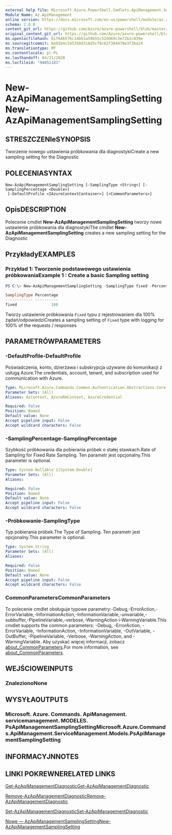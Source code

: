 ```yaml
---
external help file: Microsoft.Azure.PowerShell.Cmdlets.ApiManagement.ServiceManagement.dll-Help.xml
Module Name: Az.ApiManagement
online version: https://docs.microsoft.com/en-us/powershell/module/az.apimanagement/new-azapimanagementsamplingsetting
schema: 2.0.0
content_git_url: https://github.com/Azure/azure-powershell/blob/master/src/ApiManagement/ApiManagement/help/New-AzApiManagementSamplingSetting.md
original_content_git_url: https://github.com/Azure/azure-powershell/blob/master/src/ApiManagement/ApiManagement/help/New-AzApiManagementSamplingSetting.md
ms.openlocfilehash: 61f046576c14b61a59b55c52dd69c3e72b2c839e
ms.sourcegitcommit: 6a91b4c545350d316d3cf8c62f384478e3f3ba24
ms.translationtype: MT
ms.contentlocale: pl-PL
ms.lasthandoff: 04/21/2020
ms.locfileid: "94051183"
---
```

# <span data-ttu-id="b6d04-101">New-AzApiManagementSamplingSetting</span><span class="sxs-lookup"><span data-stu-id="b6d04-101">New-AzApiManagementSamplingSetting</span></span>

## <span data-ttu-id="b6d04-102">STRESZCZENIe</span><span class="sxs-lookup"><span data-stu-id="b6d04-102">SYNOPSIS</span></span>
<span data-ttu-id="b6d04-103">Tworzenie nowego ustawienia próbkowania dla diagnostyki</span><span class="sxs-lookup"><span data-stu-id="b6d04-103">Create a new sampling setting for the Diagnostic</span></span>

## <span data-ttu-id="b6d04-104">POLECENIA</span><span class="sxs-lookup"><span data-stu-id="b6d04-104">SYNTAX</span></span>

```
New-AzApiManagementSamplingSetting [-SamplingType <String>] [-SamplingPercentage <Double>]
 [-DefaultProfile <IAzureContextContainer>] [<CommonParameters>]
```

## <span data-ttu-id="b6d04-105">Opis</span><span class="sxs-lookup"><span data-stu-id="b6d04-105">DESCRIPTION</span></span>
<span data-ttu-id="b6d04-106">Polecenie cmdlet **New-AzApiManagementSamplingSetting** tworzy nowe ustawienie próbkowania dla diagnostyki</span><span class="sxs-lookup"><span data-stu-id="b6d04-106">The cmdlet **New-AzApiManagementSamplingSetting** creates a new sampling setting for the Diagnostic</span></span>

## <span data-ttu-id="b6d04-107">Przykłady</span><span class="sxs-lookup"><span data-stu-id="b6d04-107">EXAMPLES</span></span>

### <span data-ttu-id="b6d04-108">Przykład 1: Tworzenie podstawowego ustawienia próbkowania</span><span class="sxs-lookup"><span data-stu-id="b6d04-108">Example 1 : Create a basic Sampling setting</span></span>
```powershell
PS C:\> New-AzApiManagementSamplingSetting -SamplingType fixed -Percentage 100

SamplingType Percentage
------------ ----------
fixed               100
```

<span data-ttu-id="b6d04-109">Tworzy ustawienie próbkowania `Fixed` typu z rejestrowaniem dla 100% żądań/odpowiedzi</span><span class="sxs-lookup"><span data-stu-id="b6d04-109">Creates a sampling setting of `Fixed` type with logging for 100% of the requests / responses</span></span>

## <span data-ttu-id="b6d04-110">PARAMETRÓW</span><span class="sxs-lookup"><span data-stu-id="b6d04-110">PARAMETERS</span></span>

### <span data-ttu-id="b6d04-111">-DefaultProfile</span><span class="sxs-lookup"><span data-stu-id="b6d04-111">-DefaultProfile</span></span>
<span data-ttu-id="b6d04-112">Poświadczenia, konto, dzierżawa i subskrypcja używane do komunikacji z usługą Azure.</span><span class="sxs-lookup"><span data-stu-id="b6d04-112">The credentials, account, tenant, and subscription used for communication with Azure.</span></span>

```yaml
Type: Microsoft.Azure.Commands.Common.Authentication.Abstractions.Core.IAzureContextContainer
Parameter Sets: (All)
Aliases: AzContext, AzureRmContext, AzureCredential

Required: False
Position: Named
Default value: None
Accept pipeline input: False
Accept wildcard characters: False
```

### <span data-ttu-id="b6d04-113">-SamplingPercentage</span><span class="sxs-lookup"><span data-stu-id="b6d04-113">-SamplingPercentage</span></span>
<span data-ttu-id="b6d04-114">Szybkość próbkowania dla pobierania próbek o stałej stawkach.</span><span class="sxs-lookup"><span data-stu-id="b6d04-114">Rate of Sampling for Fixed Rate Sampling.</span></span> <span data-ttu-id="b6d04-115">Ten parametr jest opcjonalny.</span><span class="sxs-lookup"><span data-stu-id="b6d04-115">This parameter is optional.</span></span>

```yaml
Type: System.Nullable`1[System.Double]
Parameter Sets: (All)
Aliases:

Required: False
Position: Named
Default value: None
Accept pipeline input: False
Accept wildcard characters: False
```

### <span data-ttu-id="b6d04-116">-Próbkowanie</span><span class="sxs-lookup"><span data-stu-id="b6d04-116">-SamplingType</span></span>
<span data-ttu-id="b6d04-117">Typ pobierania próbek.</span><span class="sxs-lookup"><span data-stu-id="b6d04-117">The Type of Sampling.</span></span>
<span data-ttu-id="b6d04-118">Ten parametr jest opcjonalny.</span><span class="sxs-lookup"><span data-stu-id="b6d04-118">This parameter is optional.</span></span>

```yaml
Type: System.String
Parameter Sets: (All)
Aliases:

Required: False
Position: Named
Default value: None
Accept pipeline input: False
Accept wildcard characters: False
```

### <span data-ttu-id="b6d04-119">CommonParameters</span><span class="sxs-lookup"><span data-stu-id="b6d04-119">CommonParameters</span></span>
<span data-ttu-id="b6d04-120">To polecenie cmdlet obsługuje typowe parametry:-Debug,-ErrorAction,-ErrorVariable,-InformationAction,-InformationVariable,-unvariable,-subbuffer,-PipelineVariable,-verbose,-WarningAction i-WarningVariable.</span><span class="sxs-lookup"><span data-stu-id="b6d04-120">This cmdlet supports the common parameters: -Debug, -ErrorAction, -ErrorVariable, -InformationAction, -InformationVariable, -OutVariable, -OutBuffer, -PipelineVariable, -Verbose, -WarningAction, and -WarningVariable.</span></span> <span data-ttu-id="b6d04-121">Aby uzyskać więcej informacji, zobacz [about_CommonParameters](http://go.microsoft.com/fwlink/?LinkID=113216).</span><span class="sxs-lookup"><span data-stu-id="b6d04-121">For more information, see [about_CommonParameters](http://go.microsoft.com/fwlink/?LinkID=113216).</span></span>

## <span data-ttu-id="b6d04-122">WEJŚCIOWE</span><span class="sxs-lookup"><span data-stu-id="b6d04-122">INPUTS</span></span>

### <span data-ttu-id="b6d04-123">Znaleziono</span><span class="sxs-lookup"><span data-stu-id="b6d04-123">None</span></span>

## <span data-ttu-id="b6d04-124">WYSYŁA</span><span class="sxs-lookup"><span data-stu-id="b6d04-124">OUTPUTS</span></span>

### <span data-ttu-id="b6d04-125">Microsoft. Azure. Commands. ApiManagement. servicemanagement. MODELES. PsApiManagementSamplingSetting</span><span class="sxs-lookup"><span data-stu-id="b6d04-125">Microsoft.Azure.Commands.ApiManagement.ServiceManagement.Models.PsApiManagementSamplingSetting</span></span>

## <span data-ttu-id="b6d04-126">INFORMACYJN</span><span class="sxs-lookup"><span data-stu-id="b6d04-126">NOTES</span></span>

## <span data-ttu-id="b6d04-127">LINKI POKREWNE</span><span class="sxs-lookup"><span data-stu-id="b6d04-127">RELATED LINKS</span></span>

[<span data-ttu-id="b6d04-128">Get-AzApiManagementDiagnostic</span><span class="sxs-lookup"><span data-stu-id="b6d04-128">Get-AzApiManagementDiagnostic</span></span>](./Get-AzApiManagementDiagnostic.md)

[<span data-ttu-id="b6d04-129">Remove-AzApiManagementDiagnostic</span><span class="sxs-lookup"><span data-stu-id="b6d04-129">Remove-AzApiManagementDiagnostic</span></span>](./Remove-AzApiManagementDiagnostic.md)

[<span data-ttu-id="b6d04-130">Set-AzApiManagementDiagnostic</span><span class="sxs-lookup"><span data-stu-id="b6d04-130">Set-AzApiManagementDiagnostic</span></span>](./Set-AzApiManagementDiagnostic.md)

[<span data-ttu-id="b6d04-131">Nowe — AzApiManagementSamplingSetting</span><span class="sxs-lookup"><span data-stu-id="b6d04-131">New-AzApiManagementSamplingSetting</span></span>](./New-AzApiManagementHttpMessageDiagnostic.md)
